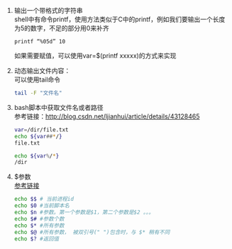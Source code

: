 1. 输出一个带格式的字符串  
shell中有命令printf，使用方法类似于C中的printf，例如我们要输出一个长度为5的数字，不足的部分用0来补齐
    ``` shell
    printf “%05d” 10
    ```
    如果需要赋值，可以使用var=$(printf xxxxx)的方式来实现

1. 动态输出文件内容：  
可以使用tail命令
    ```bash
    tail -F "文件名"
    ```

1. bash脚本中获取文件名或者路径  
参考链接：http://blog.csdn.net/ljianhui/article/details/43128465
    ```bash
    var=/dir/file.txt
    echo ${var##*/}
    file.txt

    echo ${var%/*}
    /dir
    ```

1. $参数  
[参考链接](https://www.cnblogs.com/chjbbs/p/6393805.html)
    ```bash
    echo $$ # 当前进程id
    echo $0 #当前脚本名
    echo $n #参数。第一个参数是$1，第二个参数是$2 。。。
    echo $# #参数个数
    echo $* #所有参数
    echo $@ #所有参数， 被双引号(" ")包含时，与 $* 稍有不同
    echo $? #返回值
    ```